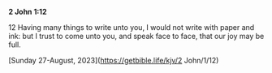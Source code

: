 **2 John 1:12**

12 Having many things to write unto you, I would not write with paper and ink: but I trust to come unto you, and speak face to face, that our joy may be full.

[Sunday 27-August, 2023](https://getbible.life/kjv/2 John/1/12)
